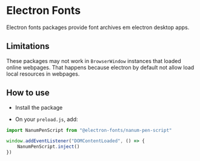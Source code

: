 # Electron Fonts

Electron fonts packages provide font archives em electron desktop apps.

## Limitations

These packages may not work in `BrowserWindow` instances that loaded online webpages. That happens because electron by default not allow load local resources in webpages.

## How to use

* Install the package

* On your `preload.js`, add:

```ts
import NanumPenScript from "@electron-fonts/nanum-pen-script"

window.addEventListener("DOMContentLoaded", () => {
    NanumPenScript.inject()
})
```
